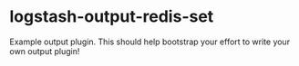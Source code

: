 # logstash-output-redis-set
Example output plugin. This should help bootstrap your effort to write your own output plugin!
